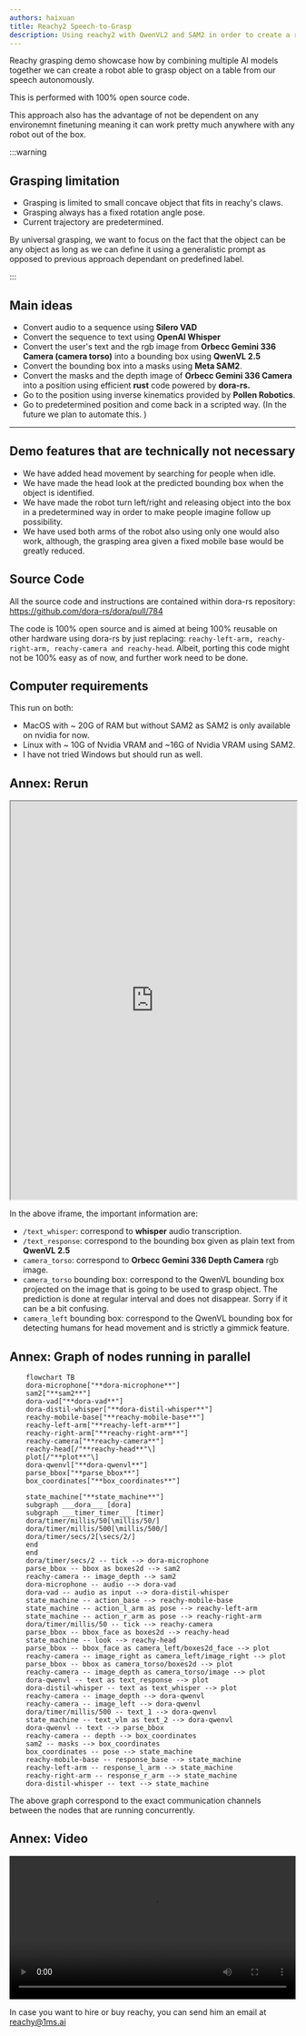```yaml
---
authors: haixuan
title: Reachy2 Speech-to-Grasp
description: Using reachy2 with QwenVL2 and SAM2 in order to create a robust universal* grasper. *We currently does not optimise for grasp pose, but it is going to come
---
```


Reachy grasping demo showcase how by combining multiple AI models together we can create a robot able to grasp object on a table from our speech autonomously.

This is performed with 100% open source code.

This approach also has the advantage of not be dependent on any environemnt finetuning meaning it can work pretty much anywhere with any robot out of the box.

:::warning

## Grasping limitation

- Grasping is limited to small concave object that fits in reachy's claws.
- Grasping always has a fixed rotation angle pose.
- Current trajectory are predetermined.

By universal grasping, we want to focus on the fact that the object can be any object as long as we can define it using a generalistic prompt as opposed to previous approach dependant on predefined label.

:::

## Main ideas

- Convert audio to a sequence using **Silero VAD**
- Convert the sequence to text using **OpenAI Whisper**
- Convert the user's text and the rgb image from **Orbecc Gemini 336 Camera (camera torso)** into a bounding box using **QwenVL 2.5**
- Convert the bounding box into a masks using **Meta SAM2**.
- Convert the masks and the depth image of **Orbecc Gemini 336 Camera** into a position using efficient **rust** code powered by **dora-rs.**
- Go to the position using inverse kinematics provided by **Pollen Robotics**.
- Go to predetermined position and come back in a scripted way. (In the future we plan to automate this. )

---

## Demo features that are technically not necessary

- We have added head movement by searching for people when idle.
- We have made the head look at the predicted bounding box when the object is identified.
- We have made the robot turn left/right and releasing object into the box in a predetermined way in order to make people imagine follow up possibility.
- We have used both arms of the robot also using only one would also work, although, the grasping area given a fixed mobile base would be greatly reduced.

## Source Code

All the source code and instructions are contained within dora-rs repository: https://github.com/dora-rs/dora/pull/784

The code is 100% open source and is aimed at being 100% reusable on other hardware using dora-rs by just replacing: `reachy-left-arm, reachy-right-arm, reachy-camera and reachy-head`. Albeit, porting this code might not be 100% easy as of now, and further work need to be done.

## Computer requirements

This run on both:

- MacOS with ~ 20G of RAM but without SAM2 as SAM2 is only available on nvidia for now.
- Linux with ~ 10G of Nvidia VRAM and ~16G of Nvidia VRAM using SAM2.
- I have not tried Windows but should run as well.

## Annex: Rerun

<iframe src="https://app.rerun.io/version/0.21.0/index.html?url=https://huggingface.co/datasets/haixuantao/rerun_dataset/resolve/main/final_data.rrd" width="100%" height="700px"></iframe>

In the above iframe, the important information are:

- `/text_whisper`: correspond to **whisper** audio transcription.
- `/text_response`: correspond to the bounding box given as plain text from **QwenVL 2.5**
- `camera_torso`: correspond to **Orbecc Gemini 336 Depth Camera** rgb image.
- `camera_torso` bounding box: correspond to the QwenVL bounding box projected on the image that is going to be used to grasp object. The prediction is done at regular interval and does not disappear. Sorry if it can be a bit confusing.
- `camera_left` bounding box: correspond to the QwenVL bounding box for detecting humans for head movement and is strictly a gimmick feature.

## Annex: Graph of nodes running in parallel

```mermaid
    flowchart TB
    dora-microphone["**dora-microphone**"]
    sam2["**sam2**"]
    dora-vad["**dora-vad**"]
    dora-distil-whisper["**dora-distil-whisper**"]
    reachy-mobile-base["**reachy-mobile-base**"]
    reachy-left-arm["**reachy-left-arm**"]
    reachy-right-arm["**reachy-right-arm**"]
    reachy-camera["**reachy-camera**"]
    reachy-head[/"**reachy-head**"\]
    plot[/"**plot**"\]
    dora-qwenvl["**dora-qwenvl**"]
    parse_bbox["**parse_bbox**"]
    box_coordinates["**box_coordinates**"]

    state_machine["**state_machine**"]
    subgraph ___dora___ [dora]
    subgraph ___timer_timer___ [timer]
    dora/timer/millis/50[\millis/50/]
    dora/timer/millis/500[\millis/500/]
    dora/timer/secs/2[\secs/2/]
    end
    end
    dora/timer/secs/2 -- tick --> dora-microphone
    parse_bbox -- bbox as boxes2d --> sam2
    reachy-camera -- image_depth --> sam2
    dora-microphone -- audio --> dora-vad
    dora-vad -- audio as input --> dora-distil-whisper
    state_machine -- action_base --> reachy-mobile-base
    state_machine -- action_l_arm as pose --> reachy-left-arm
    state_machine -- action_r_arm as pose --> reachy-right-arm
    dora/timer/millis/50 -- tick --> reachy-camera
    parse_bbox -- bbox_face as boxes2d --> reachy-head
    state_machine -- look --> reachy-head
    parse_bbox -- bbox_face as camera_left/boxes2d_face --> plot
    reachy-camera -- image_right as camera_left/image_right --> plot
    parse_bbox -- bbox as camera_torso/boxes2d --> plot
    reachy-camera -- image_depth as camera_torso/image --> plot
    dora-qwenvl -- text as text_response --> plot
    dora-distil-whisper -- text as text_whisper --> plot
    reachy-camera -- image_depth --> dora-qwenvl
    reachy-camera -- image_left --> dora-qwenvl
    dora/timer/millis/500 -- text_1 --> dora-qwenvl
    state_machine -- text_vlm as text_2 --> dora-qwenvl
    dora-qwenvl -- text --> parse_bbox
    reachy-camera -- depth --> box_coordinates
    sam2 -- masks --> box_coordinates
    box_coordinates -- pose --> state_machine
    reachy-mobile-base -- response_base --> state_machine
    reachy-left-arm -- response_l_arm --> state_machine
    reachy-right-arm -- response_r_arm --> state_machine
    dora-distil-whisper -- text --> state_machine
```

The above graph correspond to the exact communication channels between the nodes that are running concurrently.

## Annex: Video

<video controls src="https://huggingface.co/datasets/haixuantao/rerun_dataset/resolve/main/761752120155.mp4" width="100%"  ></video>

In case you want to hire or buy reachy, you can send him an email at reachy@1ms.ai
